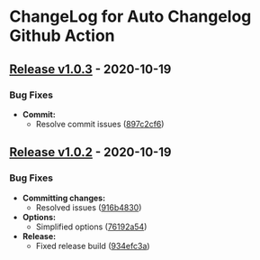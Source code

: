 # ChangeLog for Auto Changelog Github Action

## [Release v1.0.3](https://github.com/danpetitt/changelog-file-generator/releases/tag/v1.0.3) - 2020-10-19

### Bug Fixes

* **Commit:**
  * Resolve commit issues ([897c2cf6](https://github.com/danpetitt/changelog-file-generator/commit/897c2cf69a564d3a5f01e805690587a0253d98c1))
  
## [Release v1.0.2](https://github.com/danpetitt/changelog-file-generator/releases/tag/v1.0.2) - 2020-10-19

### Bug Fixes

* **Committing changes:**
  * Resolved issues ([916b4830](https://github.com/danpetitt/changelog-file-generator/commit/916b4830fbdbce4ceaf3c889e178a981246bda0a))
* **Options:**
  * Simplified options ([76192a54](https://github.com/danpetitt/changelog-file-generator/commit/76192a54d04685ab9206d68ecc7a145e860068a8))
* **Release:**
  * Fixed release build ([934efc3a](https://github.com/danpetitt/changelog-file-generator/commit/934efc3aa80615161da2f1d296b6bc9627177d96))

